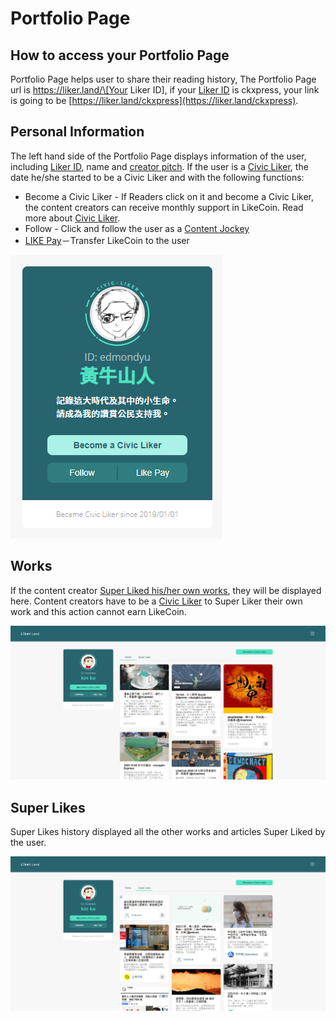 # Portfolio Page

## How to access your Portfolio Page

Portfolio Page helps user to share their reading history, The Portfolio Page url is https://liker.land/\[Your Liker ID\], if your [Liker ID](https://docs.like.co/user-guide/liker-id) is ckxpress, your link is going to be [https://liker.land/ckxpress](https://liker.land/ckxpress). 

## Personal Information

The left hand side of the Portfolio Page displays information of the user, including [Liker ID](https://docs.like.co/user-guide/liker-id), name and [creator pitch](https://docs.like.co/user-guide/creatortools/creators-pitch). If the user is a [Civic Liker](https://docs.like.co/user-guide/civic-liker), the date he/she started to be a Civic Liker and with the following functions:

* Become a Civic Liker - If Readers click on it and become a Civic Liker, the content creators can receive monthly support in LikeCoin. Read more about [Civic Liker](https://docs.like.co/user-guide/civic-liker). 
* Follow - Click and follow the user as a [Content Jockey](https://docs.like.co/user-guide/liker-land/superlike)
* [LIKE Pay](https://docs.like.co/guides/wallet/like-pay)－Transfer LikeCoin to the user

![](../../.gitbook/assets/likerid-avatar-en.png)

## Works

If the content creator [Super Liked his/her own works](https://docs.like.co/user-guide/liker-land/superlike), they will be displayed here. Content creators have to be a [Civic Liker](https://docs.like.co/user-guide/civic-liker) to Super Liker their own work and this action cannot earn LikeCoin.

![](../../.gitbook/assets/portfolio-page-1-en.png)

## Super Likes

Super Likes history displayed all the other works and articles Super Liked by the user.

![](../../.gitbook/assets/portfolio-page-2-en%20%281%29.png)

